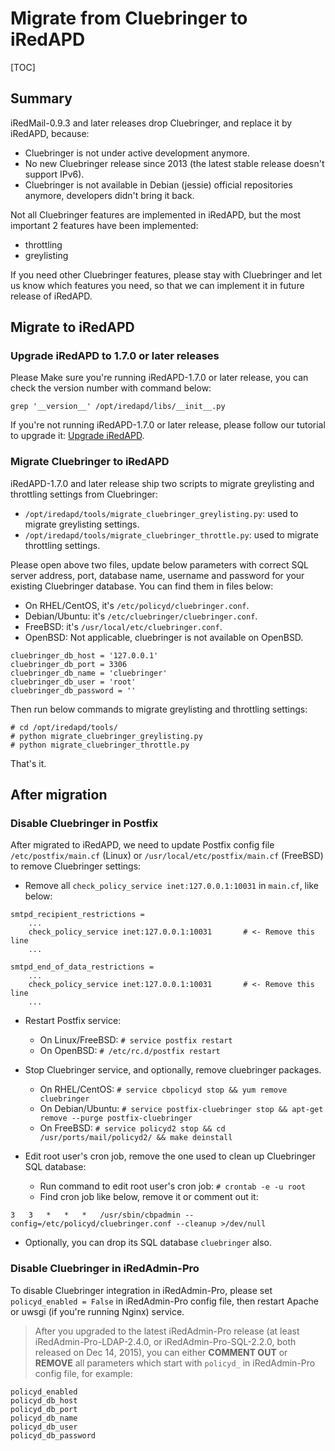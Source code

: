 # Migrate from Cluebringer to iRedAPD

[TOC]

## Summary

iRedMail-0.9.3 and later releases drop Cluebringer, and replace it by iRedAPD,
because:

* Cluebringer is not under active development anymore.
* No new Cluebringer release since 2013 (the latest stable release doesn't
  support IPv6).
* Cluebringer is not available in Debian (jessie) official repositories
  anymore, developers didn't bring it back.

Not all Cluebringer features are implemented in iRedAPD, but the most important
2 features have been implemented:

* throttling
* greylisting

If you need other Cluebringer features, please stay with Cluebringer and let
us know which features you need, so that we can implement it in future release
of iRedAPD.

## Migrate to iRedAPD

### Upgrade iRedAPD to 1.7.0 or later releases

Please Make sure you're running iRedAPD-1.7.0 or later release, you can check
the version number with command below:

```
grep '__version__' /opt/iredapd/libs/__init__.py
```

If you're not running iRedAPD-1.7.0 or later release, please follow our
tutorial to upgrade it: [Upgrade iRedAPD](./upgrade.iredapd.html).

### Migrate Cluebringer to iRedAPD

iRedAPD-1.7.0 and later release ship two scripts to migrate greylisting and
throttling settings from Cluebringer:

* `/opt/iredapd/tools/migrate_cluebringer_greylisting.py`: used to migrate
  greylisting settings.
* `/opt/iredapd/tools/migrate_cluebringer_throttle.py`: used to migrate
  throttling settings.

Please open above two files, update below parameters with correct SQL server
address, port, database name, username and password for your existing
Cluebringer database. You can find them in files below:

* On RHEL/CentOS, it's `/etc/policyd/cluebringer.conf`.
* Debian/Ubuntu: it's `/etc/cluebringer/cluebringer.conf`.
* FreeBSD: it's `/usr/local/etc/cluebringer.conf`.
* OpenBSD: Not applicable, cluebringer is not available on OpenBSD.

```
cluebringer_db_host = '127.0.0.1'
cluebringer_db_port = 3306
cluebringer_db_name = 'cluebringer'
cluebringer_db_user = 'root'
cluebringer_db_password = ''
```

Then run below commands to migrate greylisting and throttling settings:

```
# cd /opt/iredapd/tools/
# python migrate_cluebringer_greylisting.py
# python migrate_cluebringer_throttle.py
```

That's it.

## After migration

### Disable Cluebringer in Postfix

After migrated to iRedAPD, we need to update Postfix config file
`/etc/postfix/main.cf` (Linux) or `/usr/local/etc/postfix/main.cf` (FreeBSD)
to remove Cluebringer settings:

* Remove all `check_policy_service inet:127.0.0.1:10031` in `main.cf`, like below:

```
smtpd_recipient_restrictions =
    ...
    check_policy_service inet:127.0.0.1:10031       # <- Remove this line
    ...

smtpd_end_of_data_restrictions =
    ...
    check_policy_service inet:127.0.0.1:10031       # <- Remove this line
    ...
```

* Restart Postfix service:

    * On Linux/FreeBSD: ```# service postfix restart```
    * On OpenBSD: ```# /etc/rc.d/postfix restart```

* Stop Cluebringer service, and optionally, remove cluebringer packages.

    * On RHEL/CentOS:
      ```# service cbpolicyd stop && yum remove cluebringer```
    * On Debian/Ubuntu:
      ```# service postfix-cluebringer stop && apt-get remove --purge postfix-cluebringer```
    * On FreeBSD:
      ```# service policyd2 stop && cd /usr/ports/mail/policyd2/ && make deinstall```

* Edit root user's cron job, remove the one used to clean up Cluebringer SQL
  database:

    * Run command to edit root user's cron job: ```# crontab -e -u root```
    * Find cron job like below, remove it or comment out it:

```
3   3   *   *   *   /usr/sbin/cbpadmin --config=/etc/policyd/cluebringer.conf --cleanup >/dev/null
```

* Optionally, you can drop its SQL database `cluebringer` also.

### Disable Cluebringer in iRedAdmin-Pro

To disable Cluebringer integration in iRedAdmin-Pro, please set
`policyd_enabled = False` in iRedAdmin-Pro config file, then restart Apache
or uwsgi (if you're running Nginx) service.

> After you upgraded to the latest iRedAdmin-Pro release (at least
> iRedAdmin-Pro-LDAP-2.4.0, or iRedAdmin-Pro-SQL-2.2.0, both released on Dec 14,
> 2015), you can either __COMMENT OUT__ or __REMOVE__ all parameters which start
> with `policyd_` in iRedAdmin-Pro config file, for example:
 
```
policyd_enabled
policyd_db_host
policyd_db_port
policyd_db_name
policyd_db_user
policyd_db_password
```
